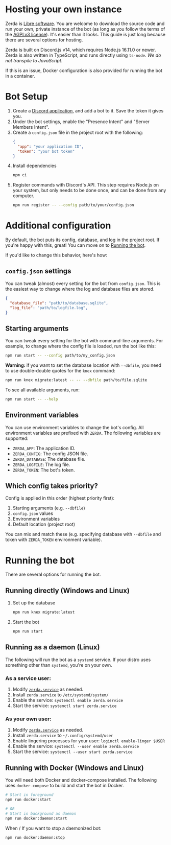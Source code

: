 # Hosting your own instance

Zerda is [Libre software](https://en.wikipedia.org/wiki/Free_software). You are
welcome to download the source code and run your own, private instance of the
bot (as long as you follow the terms of the [AGPLv3 license](../LICENSE.md)).
It's easier than it looks. This guide is just long because there are several
options for hosting.

Zerda is built on Discord.js v14, which requires Node.js 16.11.0 or newer.
Zerda is also written in TypeScript, and runs directly using `ts-node`.
*We do not transpile to JavaScript*.

If this is an issue, Docker configuration is also provided for running the bot
in a container.

# Bot Setup

1. Create a [Discord application](https://discord.com/developers/applications),
   and add a bot to it. Save the token it gives you.
1. Under the bot settings, enable the "Presence Intent" and
   "Server Members Intent".
1. Create a `config.json` file in the project root with the following:
   ```json
   {
     "app": "your application ID",
     "token": "your bot token"
   }
   ```
1. Install dependencies
   ```sh
   npm ci
   ```
1. Register commands with Discord's API. This step requires Node.js on your
   system, but only needs to be done once, and can be done from any computer.
   ```sh
   npm run register -- --config path/to/your/config.json
   ```

# Additional configuration

By default, the bot puts its config, database, and log in the project root.
If you're happy with this, great! You can move on to
[Running the bot](#running-the-bot).

If you'd like to change this behavior, here's how:

## `config.json` settings

You can tweak (almost) every setting for the bot from `config.json`. This is the
easiest way to change where the log and database files are stored.

```json
{
  "database_file": "path/to/database.sqlite",
  "log_file": "path/to/logfile.log",
}
```

## Starting arguments

You can tweak every setting for the bot with command-line arguments.
For example, to change where the config file is loaded, run the bot like this:

```sh
npm run start -- --config path/to/my_config.json
```

**Warning:** if you want to set the database location with `--dbfile`, you need
to use double-double quotes for the `knex` command:

```sh
npm run knex migrate:latest -- -- --dbfile path/to/file.sqlite
```

To see all available arguments, run:

```sh
npm run start -- --help
```

## Environment variables

You can use environment variables to change the bot's config. All environment
variables are prefixed with `ZERDA`. The following variables are supported:

- `ZERDA_APP`: The application ID.
- `ZERDA_CONFIG`: The config JSON file.
- `ZERDA_DATABASE`: The database file.
- `ZERDA_LOGFILE`: The log file.
- `ZERDA_TOKEN`: The bot's token.

## Which config takes priority?

Config is applied in this order (highest priority first):

1. Starting arguments (e.g. `--dbfile`)
1. `config.json` values
1. Environment variables
1. Default location (project root)

You can mix and match these (e.g. specifying database with `--dbfile` and token
with `ZERDA_TOKEN` environment variable).

# Running the bot

There are several options for running the bot.

## Running directly (Windows and Linux)

1. Set up the database
   ```bash
   npm run knex migrate:latest
   ```
2. Start the bot
   ```bash
   npm run start
   ```

## Running as a daemon (Linux)

The following will run the bot as a `systemd` service. If your distro uses
something other than `systemd`, you're on your own.

### As a service user:

1. Modify [`zerda.service`](../resources/zerda.service) as needed.
1. Install `zerda.service` to `/etc/systemd/system/`
2. Enable the service: `systemctl enable zerda.service`
3. Start the service: `systemctl start zerda.service`

### As your own user:

1. Modify [`zerda.service`](../resources/zerda.service) as needed.
1. Install `zerda.service` to `~/.config/systemd/user`
1. Enable lingering processes for your user: `loginctl enable-linger $USER`
1. Enable the service: `systemctl --user enable zerda.service`
1. Start the service: `systemctl --user start zerda.service`

## Running with Docker (Windows and Linux)

You will need both Docker and docker-compose installed. The following uses
`docker-compose` to build and start the bot in Docker.

```sh
# Start in foreground
npm run docker:start

# OR
# Start in background as daemon
npm run docker:daemon:start
```

When / If you want to stop a daemonized bot:

```bash
npm run docker:daemon:stop
```
